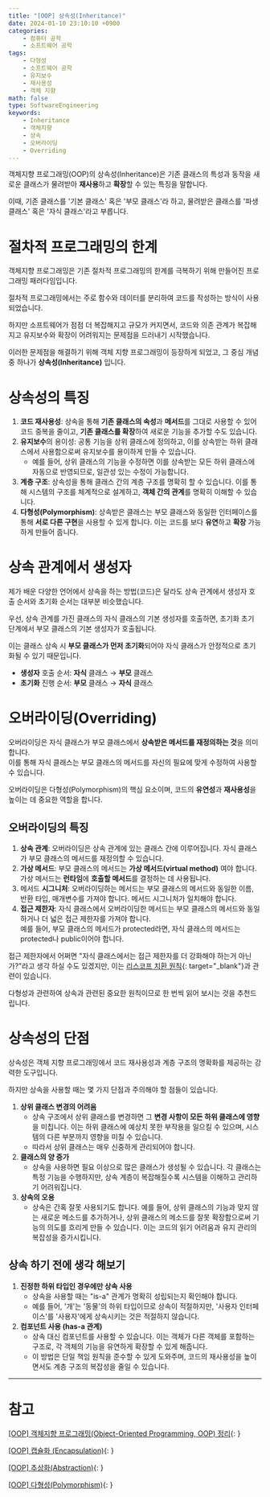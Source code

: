 ```yaml
---
title: "[OOP] 상속성(Inheritance)"
date: 2024-01-10 23:10:10 +0900
categories:
    - 컴퓨터 공학
    - 소프트웨어 공학
tags:
    - 다형성
    - 소프트웨어 공학
    - 유지보수
    - 재사용성
    - 객체 지향
math: false
type: SoftwareEngineering
keywords:
    - Inheritance
    - 객체지향
    - 상속
    - 오버라이딩
    - Overriding
---
```



객체지향 프로그래밍(OOP)의 상속성(Inheritance)은 기존 클래스의 특성과 동작을 새로운 <span class="font_highlight">클래스가 물려받아 **재사용**하고 **확장**할 수 있는 특징</span>을 말합니다.

이때, 기존 클래스를 '기본 클래스' 혹은 '부모 클래스'라 하고, 물려받은 클래스를 '파생 클래스' 혹은 '자식 클래스'라고 부릅니다.

# 절차적 프로그래밍의 한계

객체지향 프로그래밍은 기존 절차적 프로그래밍의 한계를 극복하기 위해 만들어진 프로그래밍 패러다임입니다.

절차적 프로그래밍에서는 주로 함수와 데이터를 분리하여 코드를 작성하는 방식이 사용되었습니다.

하지만 소프트웨어가 점점 더 복잡해지고 규모가 커지면서, 코드와 의존 관계가 복잡해지고 유지보수와 확장이 어려워지는 문제점을 드러내기 시작했습니다.

이러한 문제점을 해결하기 위해 객체 지향 프로그래밍이 등장하게 되었고, 그 중심 개념 중 하나가 **상속성(Inheritance)** 입니다.

# 상속성의 특징

1. <span class="important">**코드 재사용성**</span>: 상속을 통해 **기존 클래스의 속성**과 **메서드**를 그대로 사용할 수 있어 <span class="font_highlight">코드 중복을 줄이고, **기존 클래스를 확장**</span>하여 새로운 기능을 추가할 수도 있습니다.
2. <span class="important">**유지보수**</span>의 용이성: 공통 기능을 상위 클래스에 정의하고, 이를 상속받는 하위 클래스에서 사용함으로써 유지보수를 용이하게 만들 수 있습니다.
	- 예를 들어, 상위 클래스의 기능을 수정하면 이를 상속받는 모든 하위 클래스에 자동으로 반영되므로, 일관성 있는 수정이 가능합니다.
3. <span class="important">**계층 구조**</span>: 상속성을 통해 클래스 간의 계층 구조를 명확히 할 수 있습니다. 이를 통해 시스템의 구조를 체계적으로 설계하고, **객체 간의 관계**를 명확히 이해할 수 있습니다.
4. <span class="important">**다형성(Polymorphism)**</span>: 상속받은 클래스는 <span class="font_highlight">부모 클래스와 동일한 인터페이스를 통해 **서로 다른 구현**을 사용</span>할 수 있게 합니다. 이는 코드를 보다 **유연**하고 **확장** 가능하게 만들어 줍니다.

# 상속 관계에서 생성자

제가 배운 다양한 언어에서 상속을 하는 방법(코드)은 달라도 상속 관계에서 생성자 호출 순서와 초기화 순서는 대부분 비슷했습니다.


우선, 상속 관계를 가진 클래스의 자식 클래스의 기본 생성자를 호출하면, 초기화 초기 단계에서 부모 클래스의 기본 생성자가 호출됩니다.

이는 클래스 상속 시 <span class="font_highlight">**부모 클래스가 먼저 초기화**되어야 자식 클래스가 안정적으로 초기화</span>될 수 있기 때문입니다.

- <span class="important">**생성자**</span> 호출 순서: **자식** 클래스 → **부모** 클래스
- <span class="important">**초기화**</span> 진행 순서: **부모** 클래스 → **자식** 클래스

# 오버라이딩(Overriding)

오버라이딩은 <span class="font_highlight">자식 클래스가 부모 클래스에서 **상속받은 메서드를 재정의하는 것**</span>을 의미합니다.
<br>
이를 통해 자식 클래스는 부모 클래스의 메서드를 자신의 필요에 맞게 수정하여 사용할 수 있습니다.

오버라이딩은 다형성(Polymorphism)의 핵심 요소이며, 코드의 **유연성**과 **재사용성**을 높이는 데 중요한 역할을 합니다.

## 오버라이딩의 특징

1. <span class="important">**상속 관계**</span>: 오버라이딩은 상속 관계에 있는 클래스 간에 이루어집니다. 자식 클래스가 부모 클래스의 메서드를 재정의할 수 있습니다.
2. <span class="important">**가상 메서드**</span>: 부모 클래스의 메서드는 **가상 메서드(virtual method)** 여야 합니다. 가상 메서드는 <span class="font_highlight">**런타임**에 **호출할 메서드**를 결정</span>하는 데 사용됩니다.
3. 메서드 <span class="important">**시그니처**</span>: 오버라이딩하는 메서드는 부모 클래스의 메서드와 <span class="font_highlight">동일한 이름, 반환 타입, 매개변수</span>를 가져야 합니다. 메서드 시그니처가 일치해야 합니다.
4. <span class="important">**접근 제한자**</span>: 자식 클래스에서 오버라이딩한 메서드는 부모 클래스의 메서드와 동일하거나 더 넓은 접근 제한자를 가져야 합니다. <br> 예를 들어, 부모 클래스의 메서드가 protected라면, 자식 클래스의 메서드는 protected나 public이어야 합니다.

접근 제한자에서 어쩌면 "자식 클래스에서는 접근 제한자를 더 강화해야 하는거 아닌가?"라고 생각 하실 수도 있겠지만, 이는 [리스코프 치환 원칙](/posts/solid-%EC%9B%90%EC%B9%99-%EB%A6%AC%EC%8A%A4%EC%BD%94%ED%94%84-%EC%B9%98%ED%99%98-%EC%9B%90%EC%B9%99-(liskov-substitution-principle%2C-lsp)/){: target="_blank"}과 관련이 있습니다.

다형성과 관련하여 상속과 관련된 중요한 원칙이므로 한 번씩 읽어 보시는 것을 추천드립니다.

# 상속성의 단점

상속성은 객체 지향 프로그래밍에서 코드 재사용성과 계층 구조의 명확화를 제공하는 강력한 도구입니다.

하지만 상속을 사용할 때는 몇 가지 단점과 주의해야 할 점들이 있습니다.

1. **상위 클래스 변경의 어려움**
    - 상속 구조에서 상위 클래스를 변경하면 그 **변경 사항이 모든 하위 클래스에 영향**을 미칩니다. 이는 하위 클래스에 예상치 못한 부작용을 일으킬 수 있으며, 시스템의 다른 부분까지 영향을 미칠 수 있습니다.
    - 따라서 상위 클래스는 매우 신중하게 관리되어야 합니다.
2. **클래스의 양 증가**
    - 상속을 사용하면 필요 이상으로 많은 클래스가 생성될 수 있습니다. 각 클래스는 특정 기능을 수행하지만, 상속 계층이 복잡해질수록 시스템을 이해하고 관리하기 어려워집니다.
3. **상속의 오용**
    - 상속은 간혹 잘못 사용되기도 합니다. 예를 들어, 상위 클래스의 기능과 맞지 않는 새로운 메소드를 추가하거나, 상위 클래스의 메소드를 잘못 확장함으로써 기능의 의도를 흐리게 만들 수 있습니다. 이는 코드의 읽기 어려움과 유지 관리의 복잡성을 증가시킵니다.

## 상속 하기 전에 생각 해보기

1. **진정한 하위 타입인 경우에만 상속 사용**
    - 상속을 사용할 때는 "is-a" 관계가 명확히 성립되는지 확인해야 합니다.
    - 예를 들어, '개'는 '동물'의 하위 타입이므로 상속이 적절하지만, '사용자 인터페이스'를 '사용자'에게 상속시키는 것은 적절하지 않습니다.
2. **컴포넌트 사용 (has-a 관계)**
    - 상속 대신 컴포넌트를 사용할 수 있습니다. 이는 객체가 다른 객체를 포함하는 구조로, 각 객체의 기능을 유연하게 확장할 수 있게 해줍니다.
    - 이 방법은 단일 책임 원칙을 준수할 수 있게 도와주며, 코드의 재사용성을 높이면서도 계층 구조의 복잡성을 줄일 수 있습니다.


---
# 참고

[[OOP] 객체지향 프로그래밍(Object-Oriented Programming, OOP) 정리](/posts/oop-%EA%B0%9D%EC%B2%B4%EC%A7%80%ED%96%A5-%ED%94%84%EB%A1%9C%EA%B7%B8%EB%9E%98%EB%B0%8D(object-oriented-programming,-oop)-%EC%A0%95%EB%A6%AC/){: }

[[OOP] 캡슐화 (Encapsulation)](/posts/oop-%EC%BA%A1%EC%8A%90%ED%99%94(encapsulation)/){:  }

[[OOP] 추상화(Abstraction)](/posts/oop-%EC%B6%94%EC%83%81%ED%99%94(abstraction)/){:  }

[[OOP] 다형성(Polymorphism)](/posts/oop-%EB%8B%A4%ED%98%95%EC%84%B1(polymorphism)/){: }